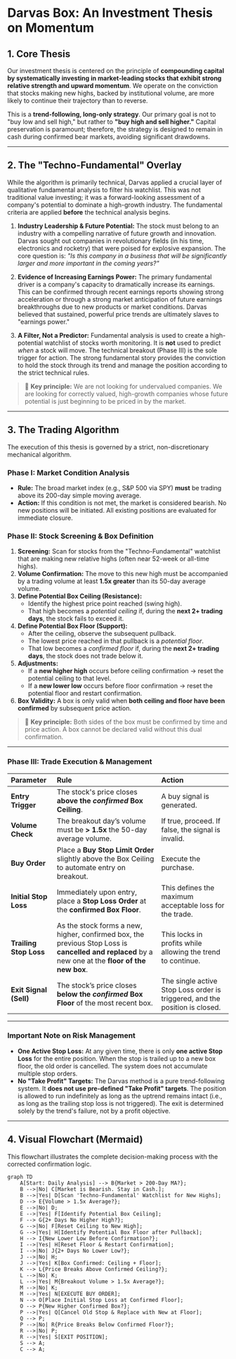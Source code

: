 # Darvas Box: An Investment Thesis on Momentum

## 1. Core Thesis

Our investment thesis is centered on the principle of **compounding capital by systematically investing in market-leading stocks that exhibit strong relative strength and upward momentum**. We operate on the conviction that stocks making new highs, backed by institutional volume, are more likely to continue their trajectory than to reverse.

This is a **trend-following, long-only strategy**. Our primary goal is not to "buy low and sell high," but rather to **"buy high and sell higher."** Capital preservation is paramount; therefore, the strategy is designed to remain in cash during confirmed bear markets, avoiding significant drawdowns.

---

## 2. The "Techno-Fundamental" Overlay

While the algorithm is primarily technical, Darvas applied a crucial layer of qualitative fundamental analysis to filter his watchlist. This was not traditional value investing; it was a forward-looking assessment of a company's potential to dominate a high-growth industry. The fundamental criteria are applied **before** the technical analysis begins.

1.  **Industry Leadership & Future Potential:** The stock must belong to an industry with a compelling narrative of future growth and innovation. Darvas sought out companies in revolutionary fields (in his time, electronics and rocketry) that were poised for explosive expansion. The core question is: _"Is this company in a business that will be significantly larger and more important in the coming years?"_

2.  **Evidence of Increasing Earnings Power:** The primary fundamental driver is a company's capacity to dramatically increase its earnings. This can be confirmed through recent earnings reports showing strong acceleration or through a strong market anticipation of future earnings breakthroughs due to new products or market conditions. Darvas believed that sustained, powerful price trends are ultimately slaves to "earnings power."

3.  **A Filter, Not a Predictor:** Fundamental analysis is used to create a high-potential watchlist of stocks worth monitoring. It is **not** used to predict _when_ a stock will move. The technical breakout (Phase III) is the sole trigger for action. The strong fundamental story provides the conviction to hold the stock through its trend and manage the position according to the strict technical rules.

> 🔑 **Key principle:** We are not looking for undervalued companies. We are looking for correctly valued, high-growth companies whose future potential is just beginning to be priced in by the market.

---

## 3. The Trading Algorithm

The execution of this thesis is governed by a strict, non-discretionary mechanical algorithm.

### **Phase I: Market Condition Analysis**

- **Rule:** The broad market index (e.g., S&P 500 via SPY) **must** be trading above its 200-day simple moving average.
- **Action:** If this condition is not met, the market is considered bearish. No new positions will be initiated. All existing positions are evaluated for immediate closure.

### **Phase II: Stock Screening & Box Definition**

1.  **Screening:** Scan for stocks from the "Techno-Fundamental" watchlist that are making new relative highs (often near 52-week or all-time highs).
2.  **Volume Confirmation:** The move to this new high must be accompanied by a trading volume at least **1.5x greater** than its 50-day average volume.
3.  **Define Potential Box Ceiling (Resistance):**
    - Identify the highest price point reached (swing high).
    - That high becomes a _potential ceiling_ if, during the **next 2+ trading days**, the stock fails to exceed it.
4.  **Define Potential Box Floor (Support):**
    - After the ceiling, observe the subsequent pullback.
    - The lowest price reached in that pullback is a _potential floor_.
    - That low becomes a _confirmed floor_ if, during the **next 2+ trading days**, the stock does not trade below it.
5.  **Adjustments:**
    - If a **new higher high** occurs before ceiling confirmation → reset the potential ceiling to that level.
    - If a **new lower low** occurs before floor confirmation → reset the potential floor and restart confirmation.
6.  **Box Validity:** A box is only valid when **both ceiling and floor have been confirmed** by subsequent price action.

> 🔑 **Key principle:** Both sides of the box must be confirmed by time and price action. A box cannot be declared valid without this dual confirmation.

---

### **Phase III: Trade Execution & Management**

| Parameter              | Rule                                                                                                                                                | Action                                                                      |
| :--------------------- | :-------------------------------------------------------------------------------------------------------------------------------------------------- | :-------------------------------------------------------------------------- |
| **Entry Trigger**      | The stock's price closes **above the _confirmed_ Box Ceiling**.                                                                                     | A buy signal is generated.                                                  |
| **Volume Check**       | The breakout day’s volume must be **> 1.5x** the 50-day average volume.                                                                             | If true, proceed. If false, the signal is invalid.                          |
| **Buy Order**          | Place a **Buy Stop Limit Order** slightly above the Box Ceiling to automate entry on breakout.                                                      | Execute the purchase.                                                       |
| **Initial Stop Loss**  | Immediately upon entry, place a **Stop Loss Order** at the **confirmed Box Floor**.                                                                 | This defines the maximum acceptable loss for the trade.                     |
| **Trailing Stop Loss** | As the stock forms a new, higher, confirmed box, the previous Stop Loss is **cancelled and replaced** by a new one at the **floor of the new box**. | This locks in profits while allowing the trend to continue.                 |
| **Exit Signal (Sell)** | The stock’s price closes **below the _confirmed_ Box Floor** of the most recent box.                                                                | The single active Stop Loss order is triggered, and the position is closed. |

---

### **Important Note on Risk Management**

- **One Active Stop Loss:** At any given time, there is only **one active Stop Loss** for the entire position. When the stop is trailed up to a new box floor, the old order is cancelled. The system does not accumulate multiple stop orders.
- **No "Take Profit" Targets:** The Darvas method is a pure trend-following system. It **does not use pre-defined "Take Profit" targets**. The position is allowed to run indefinitely as long as the uptrend remains intact (i.e., as long as the trailing stop loss is not triggered). The exit is determined solely by the trend's failure, not by a profit objective.

---

## 4. Visual Flowchart (Mermaid)

This flowchart illustrates the complete decision-making process with the corrected confirmation logic.

```mermaid
graph TD
    A[Start: Daily Analysis] --> B{Market > 200-Day MA?};
    B -->|No| C[Market is Bearish. Stay in Cash.];
    B -->|Yes| D[Scan 'Techno-Fundamental' Watchlist for New Highs];
    D --> E{Volume > 1.5x Average?};
    E -->|No| D;
    E -->|Yes| F[Identify Potential Box Ceiling];
    F --> G{2+ Days No Higher High?};
    G -->|No| F[Reset Ceiling to New High];
    G -->|Yes| H[Identify Potential Box Floor after Pullback];
    H --> I{New Lower Low Before Confirmation?};
    I -->|Yes| H[Reset Floor & Restart Confirmation];
    I -->|No| J{2+ Days No Lower Low?};
    J -->|No| H;
    J -->|Yes| K[Box Confirmed: Ceiling + Floor];
    K --> L{Price Breaks Above Confirmed Ceiling?};
    L -->|No| K;
    L -->|Yes| M{Breakout Volume > 1.5x Average?};
    M -->|No| K;
    M -->|Yes| N[EXECUTE BUY ORDER];
    N --> O[Place Initial Stop Loss at Confirmed Floor];
    O --> P{New Higher Confirmed Box?};
    P -->|Yes| Q[Cancel Old Stop & Replace with New at Floor];
    Q --> P;
    P -->|No| R{Price Breaks Below Confirmed Floor?};
    R -->|No| P;
    R -->|Yes| S[EXIT POSITION];
    S --> A;
    C --> A;
```
